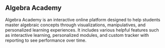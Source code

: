 ## Algebra Academy
Algebra Academy is an interactive online platform designed to help students master algebraic concepts through visualizations, manipulatives, and personalized learning experiences.
It includes various helpful features such as interactive learning, personalized modules, and custom tracker with reporting to see performance over time.
